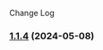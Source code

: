 Change Log
### [1.1.4](https://github.com/vic147569/boilerplate/compare/v1.1.3...v1.1.4) (2024-05-08)

